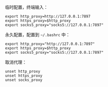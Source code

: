 临时配置，终端输入：
```shell
export http_proxy=http://127.0.0.1:7897
export https_proxy=$http_proxy
export socks5_proxy="socks5://127.0.0.1:7897"
```

永久配置，配置到 `~/.bashrc` 中：
```shell
export http_proxy="http://127.0.0.1:7897"
export https_proxy=$http_proxy
export socks5_proxy="socks5://127.0.0.1:7897"
```

取消代理：
```shell
unset http_proxy
unset https_proxy
unset socks_proxy
```
